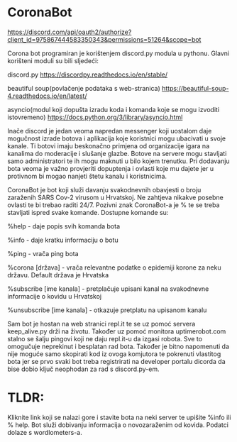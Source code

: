 # CoronaBot

https://discord.com/api/oauth2/authorize?client_id=975867444583350343&permissions=51264&scope=bot

Corona bot programiran je korištenjem discord.py modula u pythonu. Glavni korišteni moduli su bili sljedeći:

discord.py https://discordpy.readthedocs.io/en/stable/

beautiful soup(povlačenje podataka s web-stranica) https://beautiful-soup-4.readthedocs.io/en/latest/

asyncio(modul koji dopušta izradu koda i komanda koje se mogu izvoditi istovremeno) https://docs.python.org/3/library/asyncio.html

Inače discord je jedan veoma napredan messenger koji uostalom daje mogučnost izrade botova i aplikacija koje koristnici mogu ubacivati u svoje kanale. Ti botovi imaju beskonačno primjena od organizacije igara na kanalima do moderacije i slušanje glazbe. Botove na servere mogu stavljati samo administratori te ih mogu maknuti u bilo kojem trenutku. Pri dodavanju bota veoma je važno provjeriti dopuptenja i ovlasti koje mu dajete jer u protivnom bi mogao nanjeti štetu kanalu i koristnicima.

CoronaBot je bot koji služi davanju svakodnevnih obavjesti o broju zaraženih SARS Cov-2 virusom u Hrvatskoj. Ne zahtjeva nikakve posebne ovlasti te bi trebao raditi 24/7. Pozivni znak CoronaBot-a je % te se treba stavljati ispred svake komande. Dostupne komande su:

%help - daje popis svih komanda bota

%info - daje kratku informaciju o botu

%ping - vrača ping bota

%corona [država] - vrača relevantne podatke o epidemiji korone za neku državu. Default država je Hrvatska

%subscribe [ime kanala] - pretplačuje upisani kanal na svakodnevne informacije o kovidu u Hrvatskoj

%unsubscribe [ime kanala] - otkazuje pretplatu na upisanom kanalu

Sam bot je hostan na web stranici repl.it te se uz pomoć servera keep_alive.py drži na životu. Također uz pomoć monitora uptimerobot.com stalno se šalju pingovi koji ne daju repl.it-u da izgasi robota. Sve to omogučuje neprekinut i besplatan rad bota. Također je bitno napomenuti da nije moguće samo skopirati kod iz ovoga komjutora te pokrenuti vlastitog bota jer se prvo svaki bot treba registrirati na developer portalu dicorda da bise dobio ključ neophodan za rad s discord.py-em.




# TLDR:
Kliknite link koji se nalazi gore i stavite bota na neki server te upišite %info ili % help. Bot služi dobivanju informacija o novozaraženim od kovida. Podatci dolaze s wordlometers-a.
